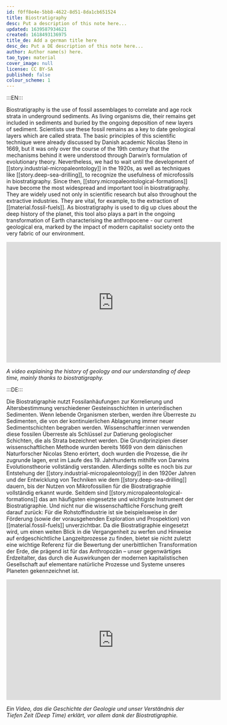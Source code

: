 ```yaml
---
id: f0ff8e4e-5bb8-4622-8d51-8da1cb651524
title: Biostratigraphy
desc: Put a description of this note here...
updated: 1639587934621
created: 1618493136975
title_de: Add a german title here
desc_de: Put a DE description of this note here...
author: Author name(s) here.
tao_type: material
cover_image: null
license: CC BY-SA
published: false
colour_scheme: 1
---
```


:::EN:::

Biostratigraphy is the use of fossil assemblages to correlate and age rock strata in underground sediments. As living organisms die, their remains get included in sediments and buried by the ongoing deposition of new layers of sediment. Scientists use these fossil remains as a key to date geological layers which are called strata. The basic principles of this scientific technique were already discussed by Danish academic Nicolas Steno in 1669, but it was only over the course of the 19th century that the mechanisms behind it were understood through Darwin’s formulation of evolutionary theory. Nevertheless, we had to wait until the development of [[story.industrial-micropaleontology]] in the 1920s, as well as techniques like [[story.deep-sea-drilling]], to recognize the usefulness of microfossils in biostratigraphy. Since then, [[story.micropaleontological-formations]] have become the most widespread and important tool in biostratigraphy. They are widely used not only in scientific research but also throughout the extractive industries. They are vital, for example, to the extraction of [[material.fossil-fuels]]. As biostratigraphy is used to dig up clues about the deep history of the planet, this tool also plays a part in the ongoing transformation of Earth characterising the anthropocene - our current geological era, marked by the impact of modern capitalist society onto the very fabric of our environment.

<iframe width="560" height="315" src="https://www.youtube-nocookie.com/embed/rWp5ZpJAIAE?controls=0" title="YouTube video player" frameborder="0" allow="accelerometer; autoplay; clipboard-write; encrypted-media; gyroscope; picture-in-picture" allowfullscreen></iframe>

_A video explaining the history of geology and our understanding of deep time, mainly thanks to biostratigraphy._

:::DE:::

Die Biostratigraphie nutzt Fossilanhäufungen zur Korrelierung und Altersbestimmung verschiedener Gesteinsschichten in unterirdischen Sedimenten. Wenn lebende Organismen sterben, werden ihre Überreste zu Sedimenten, die von der kontinuierlichen Ablagerung immer neuer Sedimentschichten begraben werden. Wissenschaftler:innen verwenden diese fossilen Überreste als Schlüssel zur Datierung geologischer Schichten, die als Strata bezeichnet werden. Die Grundprinzipien dieser wissenschaftlichen Methode wurden bereits 1669 von dem dänischen Naturforscher Nicolas Steno erörtert, doch wurden die Prozesse, die ihr zugrunde lagen, erst im Laufe des 19. Jahrhunderts mithilfe von Darwins Evolutionstheorie vollständig verstanden. Allerdings sollte es noch bis zur Entstehung der [[story.industrial-micropaleontology]] in den 1920er Jahren und der Entwicklung von Techniken wie dem [[story.deep-sea-drilling]] dauern, bis der Nutzen von Mikrofossilien für die Biostratigraphie vollständig erkannt wurde. Seitdem sind [[story.micropaleontological-formations]] das am häufigsten eingesetzte und wichtigste Instrument der Biostratigraphie. Und nicht nur die wissenschaftliche Forschung greift darauf zurück: Für die Rohstoffindustrie ist sie beispielsweise in der Förderung (sowie der vorausgehenden Exploration und Prospektion) von [[material.fossil-fuels]] unverzichtbar. Da die Biostratigraphie eingesetzt wird, um einen weiten Blick in die Vergangenheit zu werfen und Hinweise auf erdgeschichtliche Langzeitprozesse zu finden, bietet sie nicht zuletzt eine wichtige Referenz für die Bewertung der unerbittlichen Transformation der Erde, die prägend ist für das Anthropozän – unser gegenwärtiges Erdzeitalter, das durch die Auswirkungen der modernen kapitalistischen Gesellschaft auf elementare natürliche Prozesse und Systeme unseres Planeten gekennzeichnet ist.

<iframe width="560" height="315" src="https://www.youtube-nocookie.com/embed/rWp5ZpJAIAE?controls=0" title="YouTube video player" frameborder="0" allow="accelerometer; autoplay; clipboard-write; encrypted-media; gyroscope; picture-in-picture" allowfullscreen></iframe>

_Ein Video, das die Geschichte der Geologie und unser Verständnis der Tiefen Zeit (Deep Time) erklärt, vor allem dank der Biostratigraphie._